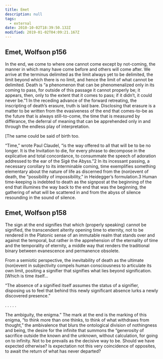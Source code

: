 ```yaml
---
title: Emet
description: null
tags:
  - external
date: 2010-10-02T18:39:50.132Z
modified: 2019-01-02T04:09:21.167Z
---
```


## Emet, Wolfson p156

In the end, we come to where one cannot come except by not-coming, the manner in which many have come before and others will come after. We arrive at the terminus delimited as the limit always yet to be delimited, the limit beyond which there is no limit, and hence the limit of what cannot be delimited. Death is “a phenomenon that can be phenomenalized only in its coming to pass, for outside of this passage it cannot properly be; it appears, then, only to the extent that it comes to pass; if it didn’t, it could never be.”1 In the receding advance of the forward retreating, the inscripting of death’s erasure, truth is laid bare. Disclosing that erasure is a matter to be written from the evasiveness of the end that comes-to-be as the future that is always still-to-come, the time that is measured by différance, the deferral of meaning that can be apprehended only in and through the endless play of interpretation.

[The same could be said of birth too.

“Time,” wrote Paul Claudel, “is the way offered to all that will be to be no longer. It is the Invitation to die, for every phrase to decompose in the explicative and total concordance, to consummate the speech of adoration addressed to the ear of the Sigè the Abyss.”2 In its incessant passing, a necessary corollary to its interminable coming, time exemplifies something elementary about the nature of life as discerned from the (non)event of death, the “possibility of impossibility,” in Heidegger’s formulation.3 Human time-keeping is indebted to death as the signpost at the beginning of the end that illumines the way back to the end that was the beginning, the gathering of what will be scattered in and from the abyss of silence resounding in the sound of silence.

## Emet, Wolfson p158

The sign at the end signifies that which (properly speaking) cannot be signified, the transcendent alterity opening time to eternity, not to be rendered in the Platonic sense of an immutable realm that stands over and against the temporal, but rather in the apprehension of the eternality of time and the temporality of eternity, a middle way that renders the traditional binary between evanescence and permanence obsolete.

From a semiotic perspective, the inevitability of death as the ultimate (non)event in subjectivity compels human consciousness to articulate its own limit, positing a signifier that signifies what lies beyond signification. [Which is time itself...

“The absence of a signified itself assumes the status of a signifier, disposing us to feel that behind this newly significant absence lurks a newly discovered presence.”

. . . . .

The ambiguity, the enigma.” The mark at the end is the marking of this enigma, “to think more than one thinks, to think of what withdraws from thought,” the ambivalence that blurs the ontological division of nothingness and being, the desire for the infinite that summons the “generosity of sacrifice outside the known and the unknown, without calculation, for going on to infinity. Not to be prevails as the decisive way to be. Should we have expected otherwise? Is expectation not this very coincidence of opposites, to await the return of what has never departed?
